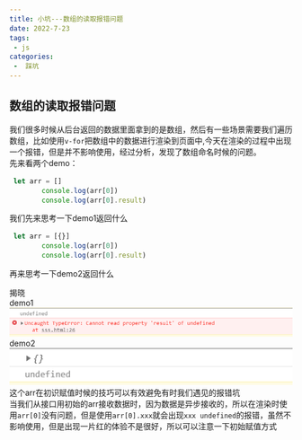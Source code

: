 ```yaml
---
title: 小坑---数组的读取报错问题
date: 2022-7-23
tags:
 - js
categories:
 -  踩坑
---    
```

## 数组的读取报错问题  
我们很多时候从后台返回的数据里面拿到的是数组，然后有一些场景需要我们遍历数组，比如使用`v-for`把数组中的数据进行渲染到页面中,今天在渲染的过程中出现一个报错，但是并不影响使用，经过分析，发现了数组命名时候的问题。  
先来看两个demo：  
```js  
 let arr = []
        console.log(arr[0])
        console.log(arr[0].result)  
```  
我们先来思考一下demo1返回什么  
```js   
 let arr = [{}]
        console.log(arr[0])
        console.log(arr[0].result)  
```  
再来思考一下demo2返回什么  



揭晓    
demo1  
![](./723pic/demo1.jpg)  
demo2  
![](./723pic/demo2.jpg)  
这个arr在初识赋值时候的技巧可以有效避免有时我们遇见的报错坑  
当我们从接口用初始的arr接收数据时，因为数据是异步接收的，所以在渲染时使用`arr[0]`没有问题，但是使用`arr[0].xxx`就会出现`xxx undefined`的报错，虽然不影响使用，但是出现一片红的体验不是很好，所以可以注意一下初始赋值方式  

